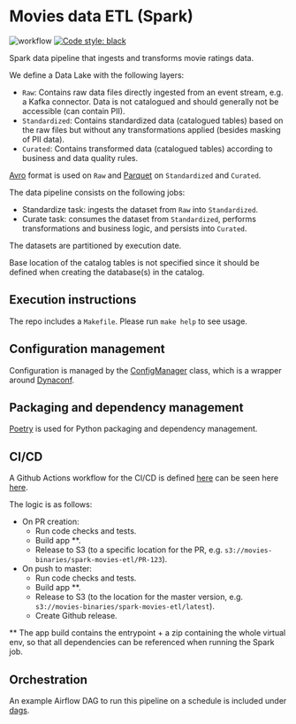 # Movies data ETL (Spark)
![workflow](https://github.com/guidok91/spark-movies-etl/actions/workflows/ci-cd.yml/badge.svg)
[![Code style: black](https://img.shields.io/badge/code%20style-black-000000.svg)](https://github.com/psf/black)

Spark data pipeline that ingests and transforms movie ratings data.

We define a Data Lake with the following layers:
- `Raw`: Contains raw data files directly ingested from an event stream, e.g. a Kafka connector. Data is not catalogued and should generally not be accessible (can contain PII).
- `Standardized`: Contains standardized data (catalogued tables) based on the raw files but without any transformations applied (besides masking of PII data).
- `Curated`: Contains transformed data (catalogued tables) according to business and data quality rules.

[Avro](https://avro.apache.org/) format is used on `Raw` and [Parquet](https://parquet.apache.org/) on `Standardized` and `Curated`.

The data pipeline consists on the following jobs:
 - Standardize task: ingests the dataset from `Raw` into `Standardized`.
 - Curate task: consumes the dataset from `Standardized`, performs transformations and business logic, and persists into `Curated`.

The datasets are partitioned by execution date.

Base location of the catalog tables is not specified since it should be defined when creating the database(s) in the catalog.

## Execution instructions
The repo includes a `Makefile`. Please run `make help` to see usage.

## Configuration management
Configuration is managed by the [ConfigManager](spark_movies_etl/config/config_manager.py) class, which is a wrapper around [Dynaconf](https://www.dynaconf.com/).

## Packaging and dependency management
[Poetry](https://python-poetry.org/) is used for Python packaging and dependency management.

## CI/CD
A Github Actions workflow for the CI/CD is defined [here](.github/workflows/ci-cd.yml) can be seen here [here](https://github.com/guidok91/spark-movies-etl/actions).

The logic is as follows:
* On PR creation:
  * Run code checks and tests.
  * Build app **.
  * Release to S3 (to a specific location for the PR, e.g. `s3://movies-binaries/spark-movies-etl/PR-123`).
* On push to master:
  * Run code checks and tests.
  * Build app **.
  * Release to S3 (to the location for the master version, e.g. `s3://movies-binaries/spark-movies-etl/latest`).
  * Create Github release.

** The app build contains the entrypoint + a zip containing the whole virtual env, so that all dependencies can be referenced when running the Spark job.

## Orchestration
An example Airflow DAG to run this pipeline on a schedule is included under [dags](dags/movie_ratings.py).
